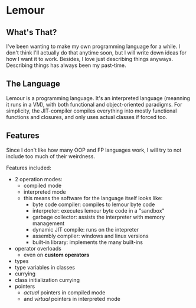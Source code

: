 
# Lemour
## What's That?
I've been wanting to make my own programming language for a while. I don't think I'll actually do that anytime soon, but I will write down ideas for how I want it to work. Besides, I love just describing things anyways. Describing things has always been my past-time.

## The Language
Lemour is a programming language. It's an interpreted language (meanning it runs in a VM), with both functional and object-oriented paradigms. For simplicity, the JIT-compiler compiles everything into mostly functional functions and closures, and only uses actual classes if forced too.

## Features
Since I don't like how many OOP and FP languages work, I will try to not include too much of their weirdness.

Features included:
* 2 operation modes:
    * compiled mode
    * interpreted mode
    * this means the software for the language itself looks like:
        * byte code compiler: compiles to lemour byte code
        * interpreter: executes lemour byte code in a "sandbox"
        * garbage collector: assists the interpreter with memory management
        * dynamic JIT compile: runs on the intepreter
        * assembly compiler: windows and linux versions
        * built-in library: implements the many built-ins
* operator overloads
    * even on **custom operators**
* types
* type variables in classes
* currying
* class initialization currying
* pointers
    * *actual* pointers in compiled mode
    * and *virtual* pointers in interpreted mode

